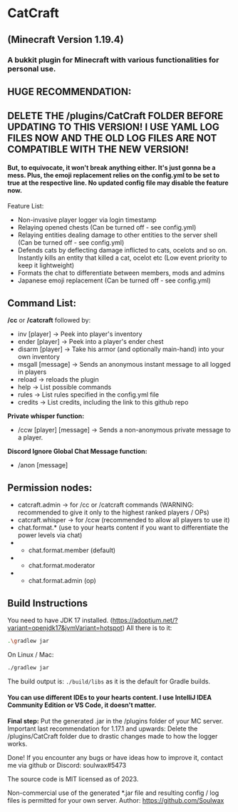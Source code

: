 # CatCraft
## (Minecraft Version 1.19.4)
### A bukkit plugin for Minecraft with various functionalities for personal use.

## HUGE RECOMMENDATION:
## DELETE THE /plugins/CatCraft FOLDER BEFORE UPDATING TO THIS VERSION! I USE YAML LOG FILES NOW AND THE OLD LOG FILES ARE NOT COMPATIBLE WITH THE NEW VERSION!

#### But, to equivocate, it won't break anything either. It's just gonna be a mess. Plus, the emoji replacement relies on the config.yml to be set to true at the respective line. No updated config file may disable the feature now.


Feature List:
- Non-invasive player logger via login timestamp
- Relaying opened chests (Can be turned off - see config.yml)
- Relaying entities dealing damage to other entities to the server shell (Can be turned off - see config.yml)
- Defends cats by deflecting damage inflicted to cats, ocelots and so on. Instantly kills an entity that killed a cat, ocelot etc (Low event priority to keep it lightweight)
- Formats the chat to differentiate between members, mods and admins
- Japanese emoji replacement (Can be turned off - see config.yml)


## Command List:

**/cc** or **/catcraft** followed by:
- inv [player] -> Peek into player's inventory
- ender [player] -> Peek into a player's ender chest
- disarm [player] -> Take his armor (and optionally main-hand) into your own inventory
- msgall [message] -> Sends an anonymous instant message to all logged in players
- reload -> reloads the plugin
- help -> List possible commands
- rules -> List rules specified in the config.yml file
- credits -> List credits, including the link to this github repo

**Private whisper function:**
- /ccw [player] [message] -> Sends a non-anonymous private message to a player.

**Discord Ignore Global Chat Message function:**
- /anon [message]

## Permission nodes:

- catcraft.admin -> for /cc or /catcraft commands (WARNING: recommended to give it only to the highest ranked players / OPs)
- catcraft.whisper -> for /ccw (recommended to allow all players to use it)
- chat.format.* (use to your hearts content if you want to differentiate the power levels via chat)
- - chat.format.member (default)
- - chat.format.moderator
- - chat.format.admin (op)


## Build Instructions
You need to have JDK 17 installed. (https://adoptium.net/?variant=openjdk17&jvmVariant=hotspot)
All there is to it: 
```bash
.\gradlew jar
```
On Linux / Mac:
```bash
./gradlew jar
```
The build output is: `./build/libs` as it is the default for Gradle builds.

#### You can use different IDEs to your hearts content. I use IntelliJ IDEA Community Edition or VS Code, it doesn't matter.

**Final step:** Put the generated .jar in the /plugins folder of your MC server.
Important last recommendation for 1.17.1 and upwards: Delete the /plugins/CatCraft folder due to drastic changes made to how the logger works.

Done!
If you encounter any bugs or have ideas how to improve it, contact me via github or Discord: soulwax#5473


The source code is MIT licensed as of 2023.


Non-commercial use of the generated *.jar file and resulting config / log files is permitted for your own server. Author: https://github.com/Soulwax



